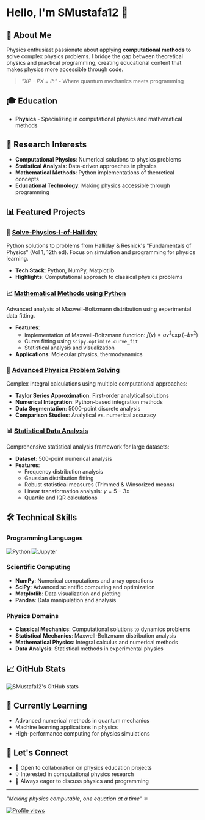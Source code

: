 # Hello, I'm SMustafa12 👋

## 🚀 About Me
Physics enthusiast passionate about applying **computational methods** to solve complex physics problems. I bridge the gap between theoretical physics and practical programming, creating educational content that makes physics more accessible through code.

> *"XP - PX = iħ"* - Where quantum mechanics meets programming

## 🎓 Education
- **Physics** - Specializing in computational physics and mathematical methods

## 🔬 Research Interests
- **Computational Physics**: Numerical solutions to physics problems
- **Statistical Analysis**: Data-driven approaches in physics
- **Mathematical Methods**: Python implementations of theoretical concepts
- **Educational Technology**: Making physics accessible through programming

## 📊 Featured Projects

### 🌟 [Solve-Physics-I-of-Halliday](https://github.com/SMustafa12/Solve-Physics-I-of-Halliday)
Python solutions to problems from Halliday & Resnick's "Fundamentals of Physics" (Vol 1, 12th ed). Focus on simulation and programming for physics learning.
- **Tech Stack**: Python, NumPy, Matplotlib
- **Highlights**: Computational approach to classical physics problems

### 📈 [Mathematical Methods using Python](https://github.com/SMustafa12/Q27_Mathematical-Metods-using-python-Application-in-Physics-and-Engineering)
Advanced analysis of Maxwell-Boltzmann distribution using experimental data fitting.
- **Features**: 
  - Implementation of Maxwell-Boltzmann function: $f(v) = a v^2 \exp(-b v^2)$
  - Curve fitting using `scipy.optimize.curve_fit`
  - Statistical analysis and visualization
- **Applications**: Molecular physics, thermodynamics

### 🧮 [Advanced Physics Problem Solving](https://github.com/SMustafa12/-Solution-Question-7.40-of-Fundamentals-of-Physics-Halliday-Resnick)
Complex integral calculations using multiple computational approaches:
- **Taylor Series Approximation**: First-order analytical solutions
- **Numerical Integration**: Python-based integration methods
- **Data Segmentation**: 5000-point discrete analysis
- **Comparison Studies**: Analytical vs. numerical accuracy

### 📊 [Statistical Data Analysis](https://github.com/SMustafa12/500-Data-analysis)
Comprehensive statistical analysis framework for large datasets:
- **Dataset**: 500-point numerical analysis
- **Features**:
  - Frequency distribution analysis
  - Gaussian distribution fitting
  - Robust statistical measures (Trimmed & Winsorized means)
  - Linear transformation analysis: $y = 5 - 3x$
  - Quartile and IQR calculations

## 🛠️ Technical Skills

### Programming Languages
![Python](https://img.shields.io/badge/Python-3776AB?style=for-the-badge&logo=python&logoColor=white)
![Jupyter](https://img.shields.io/badge/Jupyter-F37626?style=for-the-badge&logo=jupyter&logoColor=white)

### Scientific Computing
- **NumPy**: Numerical computations and array operations
- **SciPy**: Advanced scientific computing and optimization
- **Matplotlib**: Data visualization and plotting
- **Pandas**: Data manipulation and analysis

### Physics Domains
- **Classical Mechanics**: Computational solutions to dynamics problems
- **Statistical Mechanics**: Maxwell-Boltzmann distribution analysis
- **Mathematical Physics**: Integral calculus and numerical methods
- **Data Analysis**: Statistical methods in experimental physics

## 📈 GitHub Stats
![SMustafa12's GitHub stats](https://github-readme-stats.vercel.app/api?username=SMustafa12&show_icons=true&theme=radical)

## 🌱 Currently Learning
- Advanced numerical methods in quantum mechanics
- Machine learning applications in physics
- High-performance computing for physics simulations

## 🤝 Let's Connect
- 📧 Open to collaboration on physics education projects
- 💡 Interested in computational physics research
- 🔬 Always eager to discuss physics and programming

---

*"Making physics computable, one equation at a time"* ⚛️

[![Profile views](https://komarev.com/ghpvc/?username=SMustafa12&label=Profile%20views&color=0e75b6&style=flat)](https://github.com/SMustafa12)
